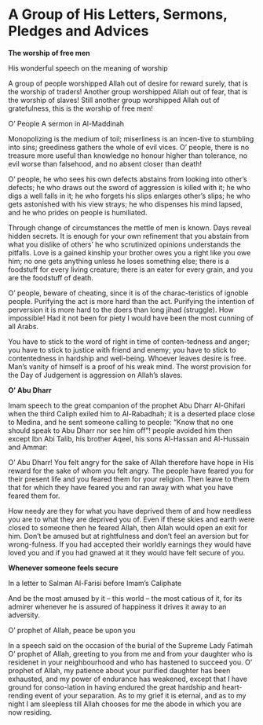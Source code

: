 A Group of His Letters, Sermons, Pledges and Advices
====================================================

**The worship of free men**

His wonderful speech on the meaning of worship

A group of people worshipped Allah out of desire for reward surely,
that is the worship of traders! Another group worshipped Allah out of
fear, that is the worship of slaves! Still another group worshipped
Allah out of gratefulness, this is the worship of free men!

O’ People A sermon in Al-Maddinah

Monopolizing is the medium of toil; miserliness is an incen-tive to
stumbling into sins; greediness gathers the whole of evil vices. O’
people, there is no treasure more useful than knowledge no honour higher
than tolerance, no evil worse than falsehood, and no absent closer than
death!

O’ people, he who sees his own defects abstains from looking into
other’s defects; he who draws out the sword of aggression is killed with
it; he who digs a well falls in it; he who forgets his slips enlarges
other’s slips; he who gets astonished with his view strays; he who
dispenses his mind lapsed, and he who prides on people is humiliated.

Through change of circumstances the mettle of men is known. Days reveal
hidden secrets. It is enough for your own refinement that you abstain
from what you dislike of others’ he who scrutinized opinions understands
the pitfalls. Love is a gained kinship your brother owes you a right
like you owe him; no one gets anything unless he loses something else;
there is a foodstuff for every living creature; there is an eater for
every grain, and you are the foodstuff of death.

O’ people, beware of cheating, since it is of the charac-teristics of
ignoble people. Purifying the act is more hard than the act. Purifying
the intention of perversion it is more hard to the doers than long jihad
(struggle). How impossible! Had it not been for piety I would have been
the most cunning of all Arabs.

You have to stick to the word of right in time of conten-tedness and
anger; you have to stick to justice with friend and enemy; you have to
stick to contentedness in hardship and well-being. Whoever leaves desire
is free. Man’s vanity of himself is a proof of his weak mind. The worst
provision for the Day of Judgement is aggression on Allah’s slaves.

**O’ Abu Dharr**

Imam speech to the great companion of the prophet Abu Dharr Al-Ghifari
when the third Caliph exiled him to Al-Rabadhah; it is a deserted place
close to Medina, and he sent someone calling to people: “Know that no
one should speak to Abu Dharr nor see him off”! people avoided him then
except Ibn Abi Talib, his brother Aqeel, his sons Al-Hassan and
Al-Hussain and Ammar:

O’ Abu Dharr! You felt angry for the sake of Allah therefore have hope
in His reward for the sake of whom you felt angry. The people have
feared you for their present life and you feared them for your religion.
Then leave to them that for which they have feared you and ran away with
what you have feared them for.

How needy are they for what you have deprived them of and how needless
you are to what they are deprived you of. Even if these skies and earth
were closed to someone then he feared Allah, then Allah would open an
exit for him. Don’t be amused but at rightfulness and don’t feel an
aversion but for wrong-fulness. If you had accepted their worldly
earnings they would have loved you and if you had gnawed at it they
would have felt secure of you.


**Whenever someone feels secure**

In a letter to Salman Al-Farisi before Imam’s Caliphate

And be the most amused by it – this world – the most catious of it, for
its admirer whenever he is assured of happiness it drives it away to an
adversity.

O’ prophet of Allah, peace be upon you

In a speech said on the occasion of the burial of the Supreme Lady
Fatimah O’ prophet of Allah, greeting to you from me and from your
daughter who is residenet in your neighbourhood and who has hastened to
succeed you. O’ prophet of Allah, my patience about your purified
daughter has been exhausted, and my power of endurance has weakened,
except that I have ground for conso-lation in having endured the great
hardship and heart-rending event of your separation. As to my grief it
is eternal, and as to my night I am sleepless till Allah chooses for me
the abode in which you are now residing.


